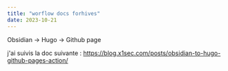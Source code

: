 ```yaml
---
title: "worflow docs forhives"
date: 2023-10-21
---
```


Obsidian -> Hugo -> Github page

j'ai suivis la doc suivante : 
https://blog.x1sec.com/posts/obsidian-to-hugo-github-pages-action/


